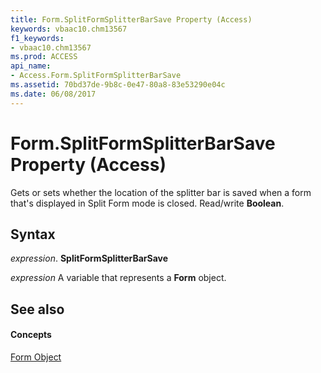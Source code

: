 ```yaml
---
title: Form.SplitFormSplitterBarSave Property (Access)
keywords: vbaac10.chm13567
f1_keywords:
- vbaac10.chm13567
ms.prod: ACCESS
api_name:
- Access.Form.SplitFormSplitterBarSave
ms.assetid: 70bd37de-9b8c-0e47-80a8-83e53290e04c
ms.date: 06/08/2017
---
```



# Form.SplitFormSplitterBarSave Property (Access)

Gets or sets whether the location of the splitter bar is saved when a form that's displayed in Split Form mode is closed. Read/write  **Boolean**.


## Syntax

 _expression_. **SplitFormSplitterBarSave**

 _expression_ A variable that represents a **Form** object.


## See also


#### Concepts


[Form Object](form-object-access.md)

